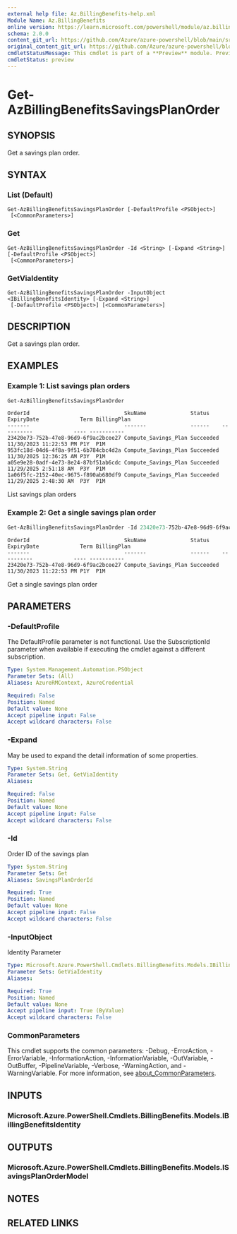 ```yaml
---
external help file: Az.BillingBenefits-help.xml
Module Name: Az.BillingBenefits
online version: https://learn.microsoft.com/powershell/module/az.billingbenefits/get-azbillingbenefitssavingsplanorder
schema: 2.0.0
content_git_url: https://github.com/Azure/azure-powershell/blob/main/src/BillingBenefits/BillingBenefits/help/Get-AzBillingBenefitsSavingsPlanOrder.md
original_content_git_url: https://github.com/Azure/azure-powershell/blob/main/src/BillingBenefits/BillingBenefits/help/Get-AzBillingBenefitsSavingsPlanOrder.md
cmdletStatusMessage: This cmdlet is part of a **Preview** module. Preview versions aren't recommended for use in production environments. For more information, see https://aka.ms/azps-refstatus.
cmdletStatus: preview
---
```

# Get-AzBillingBenefitsSavingsPlanOrder

## SYNOPSIS
Get a savings plan order.

## SYNTAX

### List (Default)
```
Get-AzBillingBenefitsSavingsPlanOrder [-DefaultProfile <PSObject>]
 [<CommonParameters>]
```

### Get
```
Get-AzBillingBenefitsSavingsPlanOrder -Id <String> [-Expand <String>] [-DefaultProfile <PSObject>]
 [<CommonParameters>]
```

### GetViaIdentity
```
Get-AzBillingBenefitsSavingsPlanOrder -InputObject <IBillingBenefitsIdentity> [-Expand <String>]
 [-DefaultProfile <PSObject>] [<CommonParameters>]
```

## DESCRIPTION
Get a savings plan order.

## EXAMPLES

### Example 1: List savings plan orders
```powershell
Get-AzBillingBenefitsSavingsPlanOrder
```

```output
OrderId                              SkuName              Status    ExpiryDate             Term BillingPlan
-------                              -------              ------    ----------             ---- -----------
23420e73-752b-47e8-96d9-6f9ac2bcee27 Compute_Savings_Plan Succeeded 11/30/2023 11:22:53 PM P1Y  P1M        
953fc18d-04d6-4f8a-9f51-6b784cbc4d2a Compute_Savings_Plan Succeeded 11/30/2025 12:36:25 AM P3Y  P1M        
a05e9e28-0adf-4e73-8e24-87bf51ab6cdc Compute_Savings_Plan Succeeded 11/29/2025 2:51:18 AM  P3Y  P1M        
1a06f5fc-2152-40ec-9675-f890ab680df9 Compute_Savings_Plan Succeeded 11/29/2025 2:48:30 AM  P3Y  P1M
```

List savings plan orders

### Example 2: Get a single savings plan order
```powershell
Get-AzBillingBenefitsSavingsPlanOrder -Id 23420e73-752b-47e8-96d9-6f9ac2bcee27
```

```output
OrderId                              SkuName              Status    ExpiryDate             Term BillingPlan
-------                              -------              ------    ----------             ---- -----------
23420e73-752b-47e8-96d9-6f9ac2bcee27 Compute_Savings_Plan Succeeded 11/30/2023 11:22:53 PM P1Y  P1M
```

Get a single savings plan order

## PARAMETERS

### -DefaultProfile
The DefaultProfile parameter is not functional.
Use the SubscriptionId parameter when available if executing the cmdlet against a different subscription.

```yaml
Type: System.Management.Automation.PSObject
Parameter Sets: (All)
Aliases: AzureRMContext, AzureCredential

Required: False
Position: Named
Default value: None
Accept pipeline input: False
Accept wildcard characters: False
```

### -Expand
May be used to expand the detail information of some properties.

```yaml
Type: System.String
Parameter Sets: Get, GetViaIdentity
Aliases:

Required: False
Position: Named
Default value: None
Accept pipeline input: False
Accept wildcard characters: False
```

### -Id
Order ID of the savings plan

```yaml
Type: System.String
Parameter Sets: Get
Aliases: SavingsPlanOrderId

Required: True
Position: Named
Default value: None
Accept pipeline input: False
Accept wildcard characters: False
```

### -InputObject
Identity Parameter

```yaml
Type: Microsoft.Azure.PowerShell.Cmdlets.BillingBenefits.Models.IBillingBenefitsIdentity
Parameter Sets: GetViaIdentity
Aliases:

Required: True
Position: Named
Default value: None
Accept pipeline input: True (ByValue)
Accept wildcard characters: False
```

### CommonParameters
This cmdlet supports the common parameters: -Debug, -ErrorAction, -ErrorVariable, -InformationAction, -InformationVariable, -OutVariable, -OutBuffer, -PipelineVariable, -Verbose, -WarningAction, and -WarningVariable. For more information, see [about_CommonParameters](http://go.microsoft.com/fwlink/?LinkID=113216).

## INPUTS

### Microsoft.Azure.PowerShell.Cmdlets.BillingBenefits.Models.IBillingBenefitsIdentity

## OUTPUTS

### Microsoft.Azure.PowerShell.Cmdlets.BillingBenefits.Models.ISavingsPlanOrderModel

## NOTES

## RELATED LINKS

